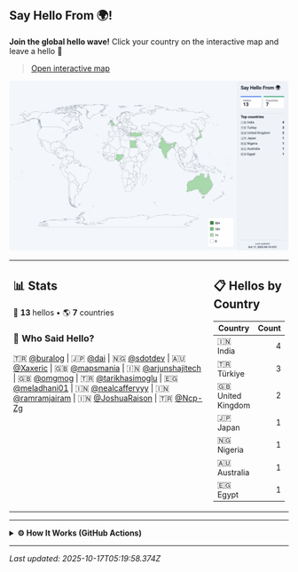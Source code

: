 ## Say Hello From 🌍!

**Join the global hello wave!** Click your country on the interactive map and leave a hello 👋 
> [Open interactive map](https://buralog.github.io/buralog/)

[![World map](assets/world.svg "Open the interactive map")](https://buralog.github.io/buralog/)

<table>
<tr>
<td width="80%" valign="top">

## 📊 Stats

👋 **13** hellos • 🌎 **7** countries

### 👥 Who Said Hello?
🇹🇷 [@buralog](https://github.com/buralog) | 🇯🇵 [@dai](https://github.com/dai) | 🇳🇬 [@sdotdev](https://github.com/sdotdev) | 🇦🇺 [@Xaxeric](https://github.com/Xaxeric) | 🇬🇧 [@mapsmania](https://github.com/mapsmania) | 🇮🇳 [@arjunshajitech](https://github.com/arjunshajitech) | 🇬🇧 [@omgmog](https://github.com/omgmog) | 🇹🇷 [@tarikhasimoglu](https://github.com/tarikhasimoglu) | 🇪🇬 [@meladhani01](https://github.com/meladhani01) | 🇮🇳 [@nealcafferyyy](https://github.com/nealcafferyyy) | 🇮🇳 [@ramramjairam](https://github.com/ramramjairam) | 🇮🇳 [@JoshuaRaison](https://github.com/JoshuaRaison) | 🇹🇷 [@Ncp-Zg](https://github.com/Ncp-Zg)

</td>
<td width="20%" valign="top">

## 📋 Hellos by Country
| Country | Count |
|---------|------:|
| 🇮🇳 India | 4 |
| 🇹🇷 Türkiye | 3 |
| 🇬🇧 United Kingdom | 2 |
| 🇯🇵 Japan | 1 |
| 🇳🇬 Nigeria | 1 |
| 🇦🇺 Australia | 1 |
| 🇪🇬 Egypt | 1 |
</td>
</tr>
</table>

---

<details>
<summary><strong>⚙️ How It Works (GitHub Actions)</strong></summary>
  
This project uses GitHub Issues + GitHub Actions to keep the map and stats up to date — fully automatic.

1) **Pick a country on the interactive map** → click **“Say hello”**.  
2) You’re sent to **GitHub Issues** with a prefilled title like \`hello|TR\`.  
3) **Submit the issue.** That’s it — the workflow takes over.  
4) The **GitHub Action** (runs on \`issues: opened\`) validates the issue title.
5) It updates the data store (e.g. \`data/visitors.json\`), **increments counts**, and appends your GitHub handle.  
6) It **rebuilds the SVG map** (\`assets/world.svg\`) and **regenerates the README sections** (stats, tables, “Who Said Hello”).  
   - If a README template exists (e.g. \`readme.tpl.md\`), placeholders like \`{{TOTAL_HELLOS}}\`, \`{{COUNTRY_TABLE}}\` are replaced.  
7) The Action **commits & pushes** the changes, **closes your issue with a thank-you message**, and GitHub refreshes the README/Pages.
</details>


--- 
_Last updated: 2025-10-17T05:19:58.374Z_
